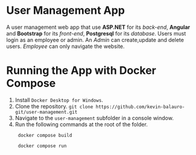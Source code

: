 # User Management App
  A user management web app that use <b>ASP.NET</b> for its
  <i>back-end</i>, <b>Angular</b> and <b>Bootstrap</b> for its
  <i>front-end</i>, <b>Postgresql</b> for its <i>database</i>. Users
  must login as an employee or admin. An <i>Admin</i> can
  create,update and delete users. <i>Employee</i> can only navigate the website.

# Running the App with Docker Compose
  1. Install `Docker Desktop for Windows`.
  2. Clone the repository.
    ```
     git clone https://github.com/kevin-balauro-git/user-management.git 
    ```
  3. Navigate to the `user-management` subfolder in a console window.
  4. Run the following commands at the root of the folder.
     ```
      docker compose build
     ```
     ```
      docker compose run
     ```

